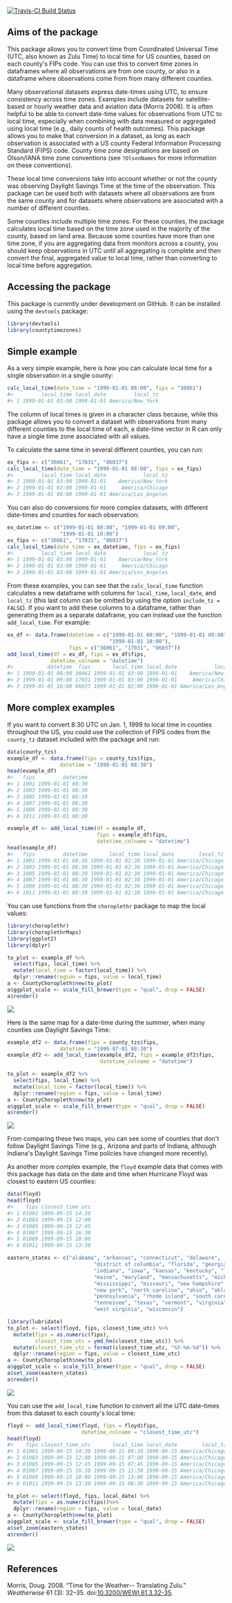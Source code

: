 
[![Travis-CI Build Status](https://travis-ci.org/geanders/countytimezones.svg?branch=master)](https://travis-ci.org/geanders/countytimezones)

<!-- README.md is generated from README.Rmd. Please edit that file -->
Aims of the package
-------------------

This package allows you to convert time from Coordinated Universal Time (UTC, also known as Zulu Time) to local time for US counties, based on each county's FIPs code. You can use this to convert time zones in dataframes where all observations are from one county, or also in a dataframe where observations come from from many different counties.

Many observational datasets express date-times using UTC, to ensure consistency across time zones. Examples include datasets for satellite-based or hourly weather data and aviation data (Morris 2008). It is often helpful to be able to convert date-time values for observations from UTC to local time, especially when combining with data measured or aggregated using local time (e.g., daily counts of health outcomes). This package allows you to make that conversion in a dataset, as long as each observation is associated with a US county Federal Information Processing Standard (FIPS) code. County time zone designations are based on Olson/IANA time zone conventions (see `?OlsonNames` for more information on these conventions).

These local time conversions take into account whether or not the county was observing Daylight Savings Time at the time of the observation. This package can be used both with datasets where all observations are from the same county and for datasets where observations are associated with a number of different counties.

Some counties include multiple time zones. For these counties, the package calculates local time based on the time zone used in the majority of the county, based on land area. Because some counties have more than one time zone, if you are aggregating data from monitors across a county, you should keep observations in UTC until all aggregating is complete and then convert the final, aggregated value to local time, rather than converting to local time before aggregation.

Accessing the package
---------------------

This package is currently under development on GitHub. It can be installed using the `devtools` package:

``` r
library(devtools)
library(countytimezones)
```

Simple example
--------------

As a very simple example, here is how you can calculate local time for a single observation in a single county:

``` r
calc_local_time(date_time = "1999-01-01 08:00", fips = "36061")
#>         local_time local_date         local_tz
#> 1 1999-01-01 03:00 1999-01-01 America/New_York
```

The column of local times is given in a character class because, while this package allows you to convert a dataset with observations from many different counties to the local time of each, a date-time vector in R can only have a single time zone associated with all values.

To calculate the same time in several different counties, you can run:

``` r
ex_fips <- c("36061", "17031", "06037")
calc_local_time(date_time = "1999-01-01 08:00", fips = ex_fips)
#>         local_time local_date            local_tz
#> 1 1999-01-01 03:00 1999-01-01    America/New_York
#> 2 1999-01-01 02:00 1999-01-01     America/Chicago
#> 3 1999-01-01 00:00 1999-01-01 America/Los_Angeles
```

You can also do conversions for more complex datasets, with different date-times and counties for each observation:

``` r
ex_datetime <- c("1999-01-01 08:00", "1999-01-01 09:00",
                 "1999-01-01 10:00")
ex_fips <- c("36061", "17031", "06037")
calc_local_time(date_time = ex_datetime, fips = ex_fips)
#>         local_time local_date            local_tz
#> 1 1999-01-01 03:00 1999-01-01    America/New_York
#> 2 1999-01-01 03:00 1999-01-01     America/Chicago
#> 3 1999-01-01 02:00 1999-01-01 America/Los_Angeles
```

From these examples, you can see that the `calc_local_time` function calculates a new dataframe with columns for `local_time`, `local_date`, and `local_tz` (this last column can be omitted by using the option `include_tz = FALSE`). If you want to add these columns to a dataframe, rather than generating them as a separate dataframe, you can instead use the function `add_local_time`. For example:

``` r
ex_df <- data.frame(datetime = c("1999-01-01 08:00", "1999-01-01 09:00",
                                 "1999-01-01 10:00"),
                    fips = c("36061", "17031", "06037"))
add_local_time(df = ex_df, fips = ex_df$fips,
              datetime_colname = "datetime")
#>           datetime  fips       local_time local_date            local_tz
#> 1 1999-01-01 08:00 36061 1999-01-01 03:00 1999-01-01    America/New_York
#> 2 1999-01-01 09:00 17031 1999-01-01 03:00 1999-01-01     America/Chicago
#> 3 1999-01-01 10:00 06037 1999-01-01 02:00 1999-01-01 America/Los_Angeles
```

More complex examples
---------------------

If you want to convert 8:30 UTC on Jan. 1, 1999 to local time in counties throughout the US, you could use the collection of FIPS codes from the `county_tz` dataset included with the package and run:

``` r
data(county_tzs)
example_df <- data.frame(fips = county_tzs$fips,
                 datetime = "1999-01-01 08:30")
head(example_df)
#>   fips         datetime
#> 1 1001 1999-01-01 08:30
#> 2 1003 1999-01-01 08:30
#> 3 1005 1999-01-01 08:30
#> 4 1007 1999-01-01 08:30
#> 5 1009 1999-01-01 08:30
#> 6 1011 1999-01-01 08:30

example_df <- add_local_time(df = example_df,
                             fips = example_df$fips,
                             datetime_colname = "datetime")
head(example_df)
#>   fips         datetime       local_time local_date        local_tz
#> 1 1001 1999-01-01 08:30 1999-01-01 02:30 1999-01-01 America/Chicago
#> 2 1003 1999-01-01 08:30 1999-01-01 02:30 1999-01-01 America/Chicago
#> 3 1005 1999-01-01 08:30 1999-01-01 02:30 1999-01-01 America/Chicago
#> 4 1007 1999-01-01 08:30 1999-01-01 02:30 1999-01-01 America/Chicago
#> 5 1009 1999-01-01 08:30 1999-01-01 02:30 1999-01-01 America/Chicago
#> 6 1011 1999-01-01 08:30 1999-01-01 02:30 1999-01-01 America/Chicago
```

You can use functions from the `choroplethr` package to map the local values:

``` r
library(choroplethr)
library(choroplethrMaps)
library(ggplot2)
library(dplyr)

to_plot <- example_df %>%
  select(fips, local_time) %>%
  mutate(local_time = factor(local_time)) %>%
  dplyr::rename(region = fips, value = local_time)
a <- CountyChoropleth$new(to_plot)
a$ggplot_scale <- scale_fill_brewer(type = "qual", drop = FALSE)
a$render()
```

![](README-unnamed-chunk-9-1.png)

Here is the same map for a date-time during the summer, when many counties use Daylight Savings Time:

``` r
example_df2 <- data.frame(fips = county_tzs$fips,
                 datetime = "1999-07-01 08:30") 
example_df2 <- add_local_time(example_df2, fips = example_df2$fips,
                              datetime_colname = "datetime")

to_plot <- example_df2 %>%
  select(fips, local_time) %>%
  mutate(local_time = factor(local_time)) %>%
  dplyr::rename(region = fips, value = local_time)
a <- CountyChoropleth$new(to_plot)
a$ggplot_scale <- scale_fill_brewer(type = "qual", drop = FALSE)
a$render()
```

![](README-unnamed-chunk-10-1.png)

From comparing these two maps, you can see some of counties that don't follow Daylight Savings Time (e.g., Arizona and parts of Indiana, although Indiana's Daylight Savings Time policies have changed more recently).

As another more complex example, the `floyd` example data that comes with this package has data on the date and time when Hurricane Floyd was closest to eastern US counties:

``` r
data(floyd)
head(floyd)
#>    fips closest_time_utc
#> 1 01001 1999-09-15 14:30
#> 2 01003 1999-09-15 12:00
#> 3 01005 1999-09-15 12:45
#> 4 01007 1999-09-15 16:30
#> 5 01009 1999-09-15 18:00
#> 6 01011 1999-09-15 13:30

eastern_states <- c("alabama", "arkansas", "connecticut", "delaware",
                            "district of columbia", "florida", "georgia", "illinois",
                            "indiana", "iowa", "kansas", "kentucky", "louisiana",
                            "maine", "maryland", "massachusetts", "michigan",
                            "mississippi", "missouri", "new hampshire", "new jersey",
                            "new york", "north carolina", "ohio", "oklahoma",
                            "pennsylvania", "rhode island", "south carolina",
                            "tennessee", "texas", "vermont", "virginia",
                            "west virginia", "wisconsin")

library(lubridate)
to_plot <- select(floyd, fips, closest_time_utc) %>%
  mutate(fips = as.numeric(fips),
         closest_time_utc = ymd_hm(closest_time_utc)) %>%
  mutate(closest_time_utc = format(closest_time_utc, "%Y-%m-%d")) %>%
  dplyr::rename(region = fips, value = closest_time_utc)
a <- CountyChoropleth$new(to_plot)
a$ggplot_scale <- scale_fill_brewer(type = "qual", drop = FALSE)
a$set_zoom(eastern_states)
a$render()
```

![](README-unnamed-chunk-11-1.png)

You can use the `add_local_time` function to convert all the UTC date-times from this dataset to each county's local time:

``` r
floyd <- add_local_time(floyd, fips = floyd$fips,
                        datetime_colname = "closest_time_utc")
head(floyd)
#>    fips closest_time_utc       local_time local_date        local_tz
#> 1 01001 1999-09-15 14:30 1999-09-15 09:30 1999-09-15 America/Chicago
#> 2 01003 1999-09-15 12:00 1999-09-15 07:00 1999-09-15 America/Chicago
#> 3 01005 1999-09-15 12:45 1999-09-15 07:45 1999-09-15 America/Chicago
#> 4 01007 1999-09-15 16:30 1999-09-15 11:30 1999-09-15 America/Chicago
#> 5 01009 1999-09-15 18:00 1999-09-15 13:00 1999-09-15 America/Chicago
#> 6 01011 1999-09-15 13:30 1999-09-15 08:30 1999-09-15 America/Chicago

to_plot <- select(floyd, fips, local_date) %>%
  mutate(fips = as.numeric(fips))%>%
  dplyr::rename(region = fips, value = local_date)
a <- CountyChoropleth$new(to_plot)
a$ggplot_scale <- scale_fill_brewer(type = "qual", drop = FALSE)
a$set_zoom(eastern_states)
a$render()
```

![](README-unnamed-chunk-12-1.png)

References
----------

Morris, Doug. 2008. “Time for the Weather-- Translating Zulu.” *Weatherwise* 61 (3): 32–35. doi:[10.3200/WEWI.61.3.32-35](https://doi.org/10.3200/WEWI.61.3.32-35).
